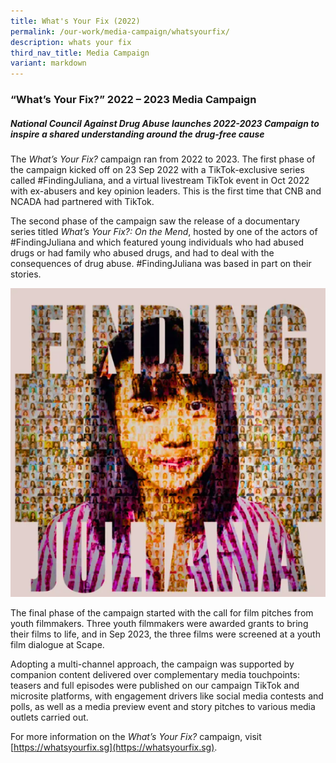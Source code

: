 ```yaml
---
title: What's Your Fix (2022)
permalink: /our-work/media-campaign/whatsyourfix/
description: whats your fix
third_nav_title: Media Campaign
variant: markdown
---
```

### “What’s Your Fix?” 2022 – 2023 Media Campaign 

##### National Council Against Drug Abuse launches 2022-2023 Campaign to inspire a shared understanding around the drug-free cause 


	
	        
The _What’s Your Fix?_ campaign  ran from 2022 to 2023. The first phase of the campaign kicked off on 23 Sep 2022 with a TikTok-exclusive series called #FindingJuliana, and a virtual livestream TikTok event in Oct 2022 with ex-abusers and key opinion leaders. This is the first time that CNB and NCADA had partnered with TikTok.

The second phase of the campaign saw the release of a documentary series titled _What’s Your Fix?: On the Mend_, hosted by one of the actors of #FindingJuliana and which featured young individuals who had abused drugs or had family who abused drugs, and had to deal with the consequences of drug abuse. #FindingJuliana was based in part on their stories.

![](/images/Screenshot_2025_07_18_173500.png)

The final phase of the campaign started with the call for film pitches from youth filmmakers. Three youth filmmakers were awarded grants to bring their films to life, and in Sep 2023, the three films were screened at a youth film dialogue at Scape.

Adopting a multi-channel approach, the campaign was supported by companion content delivered over complementary media touchpoints: teasers and full episodes were published on our campaign TikTok and microsite platforms, with engagement drivers like social media contests and polls, as well as a media preview event and story pitches to various media outlets carried out.

For more information on the _What’s Your Fix?_ campaign, visit [https://whatsyourfix.sg](https://whatsyourfix.sg).